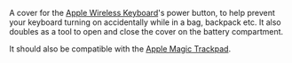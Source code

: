 A cover for the [Apple Wireless Keyboard](http://www.apple.com/keyboard/)'s power button, to help prevent your keyboard turning on accidentally while in a bag, backpack etc. It also doubles as a tool to open and close the cover on the battery compartment.

It should also be compatible with the [Apple Magic Trackpad](http://www.apple.com/magictrackpad/).